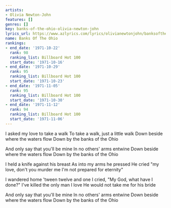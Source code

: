 ```yaml
---
artists:
- Olivia Newton-John
features: []
genres: []
key: banks-of-the-ohio-olivia-newton-john
lyrics_url: https://www.azlyrics.com/lyrics/olivianewtonjohn/banksoftheohio.html
name: Banks Of The Ohio
rankings:
- end_date: '1971-10-22'
  rank: 98
  ranking_list: Billboard Hot 100
  start_date: '1971-10-16'
- end_date: '1971-10-29'
  rank: 95
  ranking_list: Billboard Hot 100
  start_date: '1971-10-23'
- end_date: '1971-11-05'
  rank: 95
  ranking_list: Billboard Hot 100
  start_date: '1971-10-30'
- end_date: '1971-11-12'
  rank: 94
  ranking_list: Billboard Hot 100
  start_date: '1971-11-06'
---
```


I asked my love to take a walk
To take a walk, just a little walk
Down beside where the waters flow
Down by the banks of the Ohio

And only say that you'll be mine
In no others' arms entwine
Down beside where the waters flow
Down by the banks of the Ohio

I held a knife against his breast
As into my arms he pressed
He cried "my love, don't you murder me
I'm not prepared for eternity"

I wandered home 'tween twelve and one
I cried, "My God, what have I done?"
I've killed the only man I love
He would not take me for his bride

And only say that you'll be mine
In no others' arms entwine
Down beside where the waters flow
Down by the banks of the Ohio



